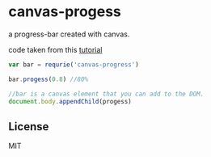 # canvas-progess

a progress-bar created with canvas.

code taken from this [tutorial](http://www.splashnology.com/article/how-to-create-a-progress-bar-with-html5-canvas/478/)

``` js
var bar = requrie('canvas-progress')

bar.progess(0.8) //80%

//bar is a canvas element that you can add to the DOM.
document.body.appendChild(progess)
```

## License

MIT
